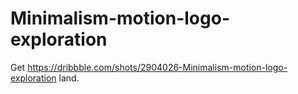 # Minimalism-motion-logo-exploration
Get  https://dribbble.com/shots/2904026-Minimalism-motion-logo-exploration land.
